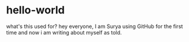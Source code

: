 # hello-world
what's this used for?
hey everyone, I am Surya using GitHub for the first time and now i am writing about myself as told.
